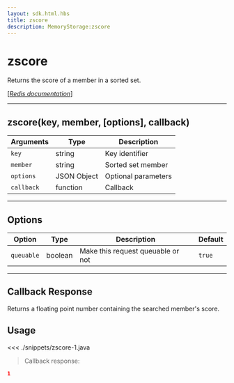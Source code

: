 ```yaml
---
layout: sdk.html.hbs
title: zscore
description: MemoryStorage:zscore
---
```


# zscore

Returns the score of a member in a sorted set.

[[_Redis documentation_]](https://redis.io/commands/zscore)

---

## zscore(key, member, [options], callback)

| Arguments  | Type        | Description         |
| ---------- | ----------- | ------------------- |
| `key`      | string      | Key identifier      |
| `member`   | string      | Sorted set member   |
| `options`  | JSON Object | Optional parameters |
| `callback` | function    | Callback            |

---

## Options

| Option     | Type    | Description                       | Default |
| ---------- | ------- | --------------------------------- | ------- |
| `queuable` | boolean | Make this request queuable or not | `true`  |

---

## Callback Response

Returns a floating point number containing the searched member's score.

## Usage

<<< ./snippets/zscore-1.java

> Callback response:

```json
1
```
